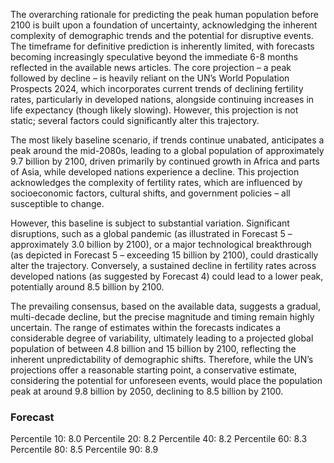 The overarching rationale for predicting the peak human population before 2100 is built upon a foundation of uncertainty, acknowledging the inherent complexity of demographic trends and the potential for disruptive events. The timeframe for definitive prediction is inherently limited, with forecasts becoming increasingly speculative beyond the immediate 6-8 months reflected in the available news articles. The core projection – a peak followed by decline – is heavily reliant on the UN’s World Population Prospects 2024, which incorporates current trends of declining fertility rates, particularly in developed nations, alongside continuing increases in life expectancy (though likely slowing). However, this projection is not static; several factors could significantly alter this trajectory.

The most likely baseline scenario, if trends continue unabated, anticipates a peak around the mid-2080s, leading to a global population of approximately 9.7 billion by 2100, driven primarily by continued growth in Africa and parts of Asia, while developed nations experience a decline. This projection acknowledges the complexity of fertility rates, which are influenced by socioeconomic factors, cultural shifts, and government policies – all susceptible to change.  

However, this baseline is subject to substantial variation.  Significant disruptions, such as a global pandemic (as illustrated in Forecast 5 – approximately 3.0 billion by 2100), or a major technological breakthrough (as depicted in Forecast 5 – exceeding 15 billion by 2100), could drastically alter the trajectory.  Conversely, a sustained decline in fertility rates across developed nations (as suggested by Forecast 4) could lead to a lower peak, potentially around 8.5 billion by 2100.

The prevailing consensus, based on the available data, suggests a gradual, multi-decade decline, but the precise magnitude and timing remain highly uncertain. The range of estimates within the forecasts indicates a considerable degree of variability, ultimately leading to a projected global population of between 4.8 billion and 15 billion by 2100, reflecting the inherent unpredictability of demographic shifts. Therefore, while the UN’s projections offer a reasonable starting point, a conservative estimate, considering the potential for unforeseen events, would place the population peak at around 9.8 billion by 2050, declining to 8.5 billion by 2100.

### Forecast

Percentile 10: 8.0
Percentile 20: 8.2
Percentile 40: 8.2
Percentile 60: 8.3
Percentile 80: 8.5
Percentile 90: 8.9